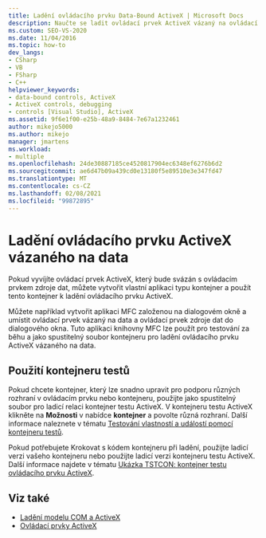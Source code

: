```yaml
---
title: Ladění ovládacího prvku Data-Bound ActiveX | Microsoft Docs
description: Naučte se ladit ovládací prvek ActiveX vázaný na ovládací prvek zdroje dat vytvořením aplikace typu kontejner pro ladění.
ms.custom: SEO-VS-2020
ms.date: 11/04/2016
ms.topic: how-to
dev_langs:
- CSharp
- VB
- FSharp
- C++
helpviewer_keywords:
- data-bound controls, ActiveX
- ActiveX controls, debugging
- controls [Visual Studio], ActiveX
ms.assetid: 9f6e1f00-e25b-48a9-8484-7e67a1232461
author: mikejo5000
ms.author: mikejo
manager: jmartens
ms.workload:
- multiple
ms.openlocfilehash: 24de30887185ce4520817904ec6348ef6276b6d2
ms.sourcegitcommit: ae6d47b09a439cd0e13180f5e89510e3e347fd47
ms.translationtype: MT
ms.contentlocale: cs-CZ
ms.lasthandoff: 02/08/2021
ms.locfileid: "99872895"
---
```

# <a name="debugging-a-data-bound-activex-control"></a>Ladění ovládacího prvku ActiveX vázaného na data
Pokud vyvíjíte ovládací prvek ActiveX, který bude svázán s ovládacím prvkem zdroje dat, můžete vytvořit vlastní aplikaci typu kontejner a použít tento kontejner k ladění ovládacího prvku ActiveX.

 Můžete například vytvořit aplikaci MFC založenou na dialogovém okně a umístit ovládací prvek vázaný na data a ovládací prvek zdroje dat do dialogového okna. Tuto aplikaci knihovny MFC lze použít pro testování za běhu a jako spustitelný soubor kontejneru pro ladění ovládacího prvku ActiveX vázaného na data.

## <a name="using-the-test-container"></a>Použití kontejneru testů
 Pokud chcete kontejner, který lze snadno upravit pro podporu různých rozhraní v ovládacím prvku nebo kontejneru, použijte jako spustitelný soubor pro ladicí relaci kontejner testu ActiveX. V kontejneru testu ActiveX klikněte na **Možnosti** v nabídce **kontejner** a povolte různá rozhraní. Další informace naleznete v tématu [Testování vlastností a událostí pomocí kontejneru testů](/cpp/mfc/testing-properties-and-events-with-test-container).

 Pokud potřebujete Krokovat s kódem kontejneru při ladění, použijte ladicí verzi vašeho kontejneru nebo použijte ladicí verzi kontejneru testu ActiveX. Další informace najdete v tématu [Ukázka TSTCON: kontejner testu ovládacího prvku ActiveX](/previous-versions/f9adb5t5(v=vs.100)).

## <a name="see-also"></a>Viz také
- [Ladění modelu COM a ActiveX](../debugger/com-and-activex-debugging.md)
- [Ovládací prvky ActiveX](/cpp/mfc/activex-controls)
